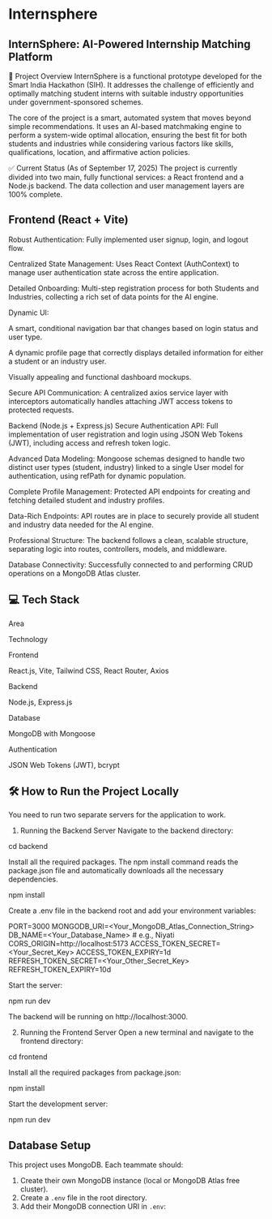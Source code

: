 # Internsphere

## InternSphere: AI-Powered Internship Matching Platform
🚀 Project Overview
InternSphere is a functional prototype developed for the Smart India Hackathon (SIH). It addresses the challenge of efficiently and optimally matching student interns with suitable industry opportunities under government-sponsored schemes.

The core of the project is a smart, automated system that moves beyond simple recommendations. It uses an AI-based matchmaking engine to perform a system-wide optimal allocation, ensuring the best fit for both students and industries while considering various factors like skills, qualifications, location, and affirmative action policies.

✅ Current Status (As of September 17, 2025)
The project is currently divided into two main, fully functional services: a React frontend and a Node.js backend. The data collection and user management layers are 100% complete.

## Frontend (React + Vite)
Robust Authentication: Fully implemented user signup, login, and logout flow.

Centralized State Management: Uses React Context (AuthContext) to manage user authentication state across the entire application.

Detailed Onboarding: Multi-step registration process for both Students and Industries, collecting a rich set of data points for the AI engine.

Dynamic UI:

A smart, conditional navigation bar that changes based on login status and user type.

A dynamic profile page that correctly displays detailed information for either a student or an industry user.

Visually appealing and functional dashboard mockups.

Secure API Communication: A centralized axios service layer with interceptors automatically handles attaching JWT access tokens to protected requests.

Backend (Node.js + Express.js)
Secure Authentication API: Full implementation of user registration and login using JSON Web Tokens (JWT), including access and refresh token logic.

Advanced Data Modeling: Mongoose schemas designed to handle two distinct user types (student, industry) linked to a single User model for authentication, using refPath for dynamic population.

Complete Profile Management: Protected API endpoints for creating and fetching detailed student and industry profiles.

Data-Rich Endpoints: API routes are in place to securely provide all student and industry data needed for the AI engine.

Professional Structure: The backend follows a clean, scalable structure, separating logic into routes, controllers, models, and middleware.

Database Connectivity: Successfully connected to and performing CRUD operations on a MongoDB Atlas cluster.

## 💻 Tech Stack
Area

Technology

Frontend

React.js, Vite, Tailwind CSS, React Router, Axios

Backend

Node.js, Express.js

Database

MongoDB with Mongoose

Authentication

JSON Web Tokens (JWT), bcrypt

## 🛠️ How to Run the Project Locally
You need to run two separate servers for the application to work.

1. Running the Backend Server
Navigate to the backend directory:

cd backend

Install all the required packages. The npm install command reads the package.json file and automatically downloads all the necessary dependencies.

npm install

Create a .env file in the backend root and add your environment variables:

PORT=3000
MONGODB_URI=<Your_MongoDB_Atlas_Connection_String>
DB_NAME=<Your_Database_Name> # e.g., Niyati
CORS_ORIGIN=http://localhost:5173
ACCESS_TOKEN_SECRET=<Your_Secret_Key>
ACCESS_TOKEN_EXPIRY=1d
REFRESH_TOKEN_SECRET=<Your_Other_Secret_Key>
REFRESH_TOKEN_EXPIRY=10d

Start the server:

npm run dev

The backend will be running on http://localhost:3000.

2. Running the Frontend Server
Open a new terminal and navigate to the frontend directory:

cd frontend

Install all the required packages from package.json:

npm install

Start the development server:

npm run dev

## Database Setup

This project uses MongoDB. Each teammate should:

1. Create their own MongoDB instance (local or MongoDB Atlas free cluster).  
2. Create a `.env` file in the root directory.  
3. Add their MongoDB connection URI in `.env`:
